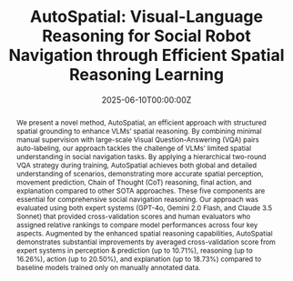 ---
title: "AutoSpatial: Visual-Language Reasoning for Social Robot Navigation through Efficient Spatial Reasoning Learning"
authors:
- Yangzhe Kong
- Daeun Song
- admin
- Dinesh Manocha
- Ziyu Yao
- Xuesu Xiao

date: "2025-06-10T00:00:00Z"
doi: ""

# Schedule page publish date (NOT publication's date).
publishDate: "2025-06-10T00:00:00Z"

# Publication type.
# Accepts a single type but formatted as a YAML list (for Hugo requirements).
# Enter a publication type from the CSL standard.
publication_types: ['paper-conference']

# Publication name and optional abbreviated publication name.
publication: 2025 IEEE/RSJ International Conference on Intelligent Robots and Systems (IROS)
publication_short: In *IROS 2025*

abstract: We present a novel method, AutoSpatial, an efficient approach with structured spatial grounding to enhance VLMs’ spatial reasoning. By combining minimal manual supervision with large-scale Visual Question-Answering (VQA) pairs auto-labeling, our approach tackles the challenge of VLMs’ limited spatial understanding in social navigation tasks. By applying a hierarchical two-round VQA strategy during training, AutoSpatial achieves both global and detailed understanding of scenarios, demonstrating more accurate spatial perception, movement prediction, Chain of Thought (CoT) reasoning, final action, and explanation compared to other SOTA approaches. These five components are essential for comprehensive social navigation reasoning. Our approach was evaluated using both expert systems (GPT-4o, Gemini 2.0 Flash, and Claude 3.5 Sonnet) that provided cross-validation scores and human evaluators who assigned relative rankings to compare model performances across four key aspects. Augmented by the enhanced spatial reasoning capabilities, AutoSpatial demonstrates substantial improvements by averaged cross-validation score from expert systems in perception & prediction (up to 10.71%), reasoning (up to 16.26%), action (up to 20.50%), and explanation (up to 18.73%) compared to baseline models trained only on manually annotated data.



# Summary. An optional shortened abstract.
# summary: Lorem ipsum dolor sit amet, consectetur adipiscing elit. Duis posuere tellus ac convallis placerat. Proin tincidunt magna sed ex sollicitudin condimentum.

tags:
- Social Navigation
- Language Models
- Outdoor Navigation

featured: true

# links:
# - name: Website
#   url: https://robotixx.github.io/GND/
#   icon_pack: fab
#   icon: twitter
url_pdf: https://arxiv.org/pdf/2503.07557
url_code: ""
url_dataset: ''
url_poster: ''
url_project: 'https://cs.gmu.edu/~xiao/Research/SNEI/'
url_slides: ''
url_source: ''
url_video: ""

# Featured image
# To use, add an image named `featured.jpg/png` to your page's folder. 
image:
  caption: 'Image credit: [**Unsplash**](https://unsplash.com/photos/s9CC2SKySJM)'
  focal_point: ""
  preview_only: false

# Associated Projects (optional).
#   Associate this publication with one or more of your projects.
#   Simply enter your project's folder or file name without extension.
#   E.g. `internal-project` references `content/project/internal-project/index.md`.
#   Otherwise, set `projects: []`.
# projects:
# - internal-project

# Slides (optional).
#   Associate this publication with Markdown slides.
#   Simply enter your slide deck's filename without extension.
#   E.g. `slides: "example"` references `content/slides/example/index.md`.
#   Otherwise, set `slides: ""`.
# slides: example
---